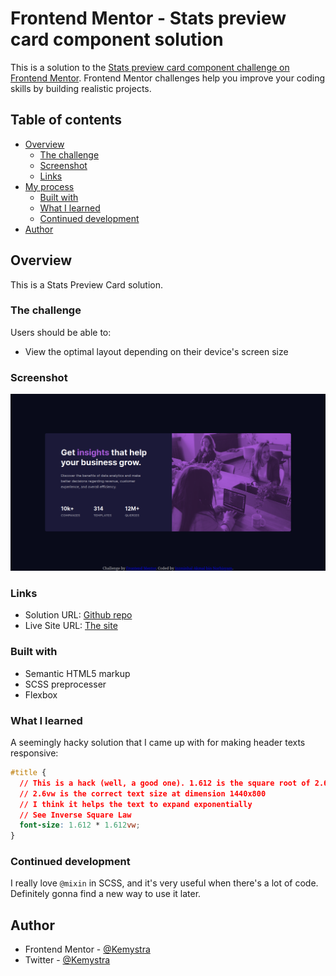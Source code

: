 # Frontend Mentor - Stats preview card component solution

This is a solution to the [Stats preview card component challenge on Frontend Mentor](https://www.frontendmentor.io/challenges/stats-preview-card-component-8JqbgoU62). Frontend Mentor challenges help you improve your coding skills by building realistic projects. 

## Table of contents

- [Overview](#overview)
  - [The challenge](#the-challenge)
  - [Screenshot](#screenshot)
  - [Links](#links)
- [My process](#my-process)
  - [Built with](#built-with)
  - [What I learned](#what-i-learned)
  - [Continued development](#continued-development)
- [Author](#author)

## Overview

This is a Stats Preview Card solution.

### The challenge

Users should be able to:

- View the optimal layout depending on their device's screen size

### Screenshot

![The screenshot](./images/ss.png)

### Links

- Solution URL: [Github repo](https://github.com/Kemystra/frontendmentor-stats-preview-card)
- Live Site URL: [The site](https://delicate-tulumba-e0e889.netlify.app/)

### Built with

- Semantic HTML5 markup
- SCSS preprocesser
- Flexbox

### What I learned

A seemingly hacky solution that I came up with for making header texts responsive:
```css
#title {
  // This is a hack (well, a good one). 1.612 is the square root of 2.6
  // 2.6vw is the correct text size at dimension 1440x800
  // I think it helps the text to expand exponentially
  // See Inverse Square Law
  font-size: 1.612 * 1.612vw;
}
```

### Continued development

I really love `@mixin` in SCSS, and it's very useful when there's a lot of code. Definitely gonna find a new way to use it later.

## Author

- Frontend Mentor - [@Kemystra](https://www.frontendmentor.io/profile/Kemystra)
- Twitter - [@Kemystra](https://www.twitter.com/Kemystra)